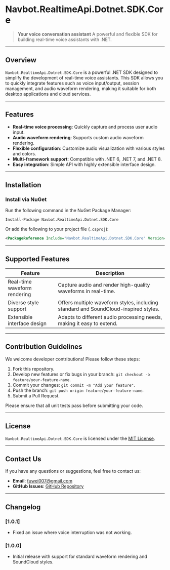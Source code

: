# **Navbot.RealtimeApi.Dotnet.SDK.Core**

> **Your voice conversation assistant**
> A powerful and flexible SDK for building real-time voice assistants with .NET.

------

## **Overview**

`Navbot.RealtimeApi.Dotnet.SDK.Core` is a powerful .NET SDK designed to simplify the development of real-time voice assistants. This SDK allows you to quickly integrate features such as voice input/output, session management, and audio waveform rendering, making it suitable for both desktop applications and cloud services.

------

## **Features**

- **Real-time voice processing**: Quickly capture and process user audio input.
- **Audio waveform rendering**: Supports custom audio waveform rendering.
- **Flexible configuration**: Customize audio visualization with various styles and colors.
- **Multi-framework support**: Compatible with .NET 6, .NET 7, and .NET 8.
- **Easy integration**: Simple API with highly extensible interface design.

------

## **Installation**

### Install via NuGet

Run the following command in the NuGet Package Manager:

```shell
Install-Package Navbot.RealtimeApi.Dotnet.SDK.Core
```

Or add the following to your project file (`.csproj`):

```xml
<PackageReference Include="Navbot.RealtimeApi.Dotnet.SDK.Core" Version="1.0.1" />
```

------

## **Supported Features**

| Feature                      | Description                                                  |
| ---------------------------- | ------------------------------------------------------------ |
| Real-time waveform rendering | Capture audio and render high-quality waveforms in real-time. |
| Diverse style support        | Offers multiple waveform styles, including standard and SoundCloud-inspired styles. |
| Extensible interface design  | Adapts to different audio processing needs, making it easy to extend. |

------

## **Contribution Guidelines**

We welcome developer contributions! Please follow these steps:

1. Fork this repository.
2. Develop new features or fix bugs in your branch: `git checkout -b feature/your-feature-name`.
3. Commit your changes: `git commit -m "Add your feature"`.
4. Push the branch: `git push origin feature/your-feature-name`.
5. Submit a Pull Request.

Please ensure that all unit tests pass before submitting your code.

------

## **License**

`Navbot.RealtimeApi.Dotnet.SDK.Core` is licensed under the [MIT License](LICENSE).

------

## **Contact Us**

If you have any questions or suggestions, feel free to contact us:

- **Email**: fuwei007@gmail.com
- **GitHub Issues**: [GitHub Repository](https://github.com/fuwei007/OpenAI-realtimeapi-dotnetsdk/issues)

------

## **Changelog**

### [1.0.1]

- Fixed an issue where voice interruption was not working.

### [1.0.0]

- Initial release with support for standard waveform rendering and SoundCloud styles.